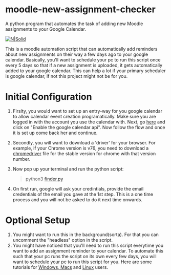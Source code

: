 # moodle-new-assignment-checker
A python program that automates the task of adding new Moodle assignments to your Google Calendar.

[![N|Solid](https://www.seleniumhq.org/images/big-logo.png)](https://micronaut.io/)

This is a moodle automation script that can automatically add reminders about new assignments on their way a few days ago to your google calendar.
Basically, you'll want to schedule your pc to run this script once every 5 days so that if a new assignment is uploaded, it gets automatically added to your google calendar. This can help a lot if your primary scheduler is google calendar, if not this project might not be for you.

# Initial Configuration
1. Firslty, you would want to set up an entry-way for you google calendar to allow calendar event creation programatically. Make sure you are logged in with the account you use the calendar with. Next, go [here](https://developers.google.com/calendar/quickstart/python) and click on "Enable the google calendar api". Now follow the flow and once it is set up come back her and continue.

2. Secondly, you will want to download a 'driver' for your browser. For example, if your Chrome version is v76, you need to download a [chromedriver](https://chromedriver.chromium.org/) file for the stable version for chrome with that version number.

3. Now pop up your terminal and run the python script:
    >python3 [finder.py](https://github.com/Naman1997/moodle-new-assignment-checker/blob/master/finder.py)

4. On first run, google will ask your credintials, provide the email credentials of the email you gave at the 1st step. This is a one time process and you will not be asked to do it next time onwards.

# Optional Setup
1. You might want to run this in the background(sorta). For that you can uncomment the "headless" option in the script.
2. You might have noticed that you'll need to run this script everytime you want to add an assignment reminder to your calendar. To automate this such that your pc runs the script on its own every few days, you will want to schedule your pc to run this script for you. Here are some tutorials for [Windows, Macs](https://martechwithme.com/schedule-python-scripts-windows-mac/) and [Linux](https://medium.com/@gavinwiener/how-to-schedule-a-python-script-cron-job-dea6cbf69f4e) users.
